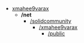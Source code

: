 * [xmahee9varax](../)
  * **/net**
    * [/solidcommunity](./solidcommunity)
      * [/xmahee9varax](./solidcommunity/xmahee9varax)
        * [/public](./solidcommunity/xmahee9varax/public)
